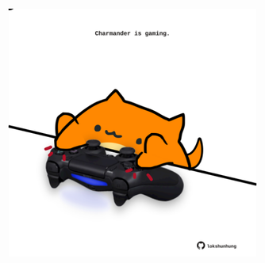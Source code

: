 <!-- built at 20/04/2023, 02:13:59 UTC -->
<p align="center">
  <img width="500" height="500" src="./ReadmeImage.svg">
</p>
